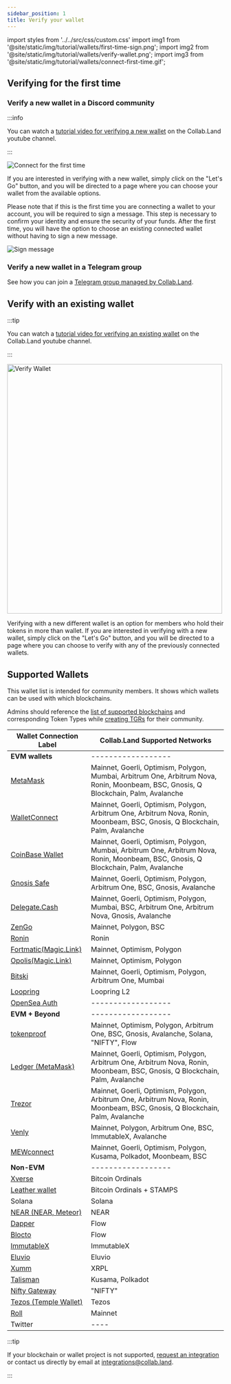 ```yaml
---
sidebar_position: 1
title: Verify your wallet
---
```

import styles from '../../src/css/custom.css'
import img1 from '@site/static/img/tutorial/wallets/first-time-sign.png';
import img2 from '@site/static/img/tutorial/wallets/verify-wallet.png';
import img3 from '@site/static/img/tutorial/wallets/connect-first-time.gif';

## Verifying for the first time

### Verify a new wallet in a Discord community

:::info

You can watch a [tutorial video for verifying a new wallet](https://www.youtube.com/watch?v=nPZ0X2SGphQ&list=PLQbEq7a9kYPnufJFY8XDr5HjvPaThjoS-&index=7&t=80s) on the Collab.Land youtube channel.

:::

<div class="text--center">
  <img  src={img3} alt="Connect for the first time" />
</div>

If you are interested in verifying with a new wallet, simply click on the "Let's Go" button, and you will be directed to a page where you can choose your wallet from the available options.

Please note that if this is the first time you are connecting a wallet to your account, you will be required to sign a message. This step is necessary to confirm your identity and ensure the security of your funds. After the first time, you will have the option to choose an existing connected wallet without having to sign a new message.

<div class="text--center">
  <img  src={img1} alt="Sign message" />
</div>

### Verify a new wallet in a Telegram group

See how you can join a [Telegram group managed by Collab.Land](/help-docs/FAQ/join-tg-group).

## Verify with an existing wallet

:::tip

You can watch a [tutorial video for verifying an existing wallet](https://www.youtube.com/watch?v=nPZ0X2SGphQ&list=PLQbEq7a9kYPnufJFY8XDr5HjvPaThjoS-&index=7&t=42s) on the Collab.Land youtube channel.

:::

<div class="text--center">
  <img  src={img2} alt="Verify Wallet" width="500" height="579" />
</div>

Verifying with a new different wallet is an option for members who hold their tokens in more than wallet. If you are interested in verifying with a new wallet, simply click on the "Let's Go" button, and you will be directed to a page where you can choose to verify with any of the previously connected wallets.

## Supported Wallets

This wallet list is intended for community members. It shows which wallets can be used with which blockchains.

Admins should reference the [list of supported blockchains](/help-docs/key-features/token-gate-communities#supported-blockchains--tokens) and corresponding Token Types while [creating TGRs](/help-docs/command-center/create-a-tgr/how-to-create-a-tgr) for their community.

| Wallet Connection Label | Collab.Land Supported Networks                     |
|------------------------|-----------------------------------------------------|
| **EVM wallets**        |     ------------------                              |
| [MetaMask](./connecting-using-different-wallets/metamask)               | Mainnet, Goerli, Optimism, Polygon, Mumbai, Arbitrum One, Arbitrum Nova, Ronin, Moonbeam, BSC, Gnosis, Q Blockchain, Palm, Avalanche | 
| [WalletConnect](./connecting-using-different-wallets/wallet-connect)         | Mainnet, Goerli, Optimism, Polygon, Arbitrum One, Arbitrum Nova, Ronin, Moonbeam, BSC, Gnosis, Q Blockchain, Palm, Avalanche |
| [CoinBase Wallet](https://help.coinbase.com/en/wallet/getting-started/what-types-of-crypto-does-wallet-support)        | Mainnet, Goerli, Optimism, Polygon, Mumbai, Arbitrum One, Arbitrum Nova, Ronin, Moonbeam, BSC, Gnosis, Q Blockchain, Palm, Avalanche |
| [Gnosis Safe](./connecting-using-different-wallets/gnosis-safe)            | Mainnet, Goerli, Optimism, Polygon, Arbitrum One, BSC, Gnosis, Avalanche                            |
| [Delegate.Cash](https://github.com/delegatecash/delegate-registry#finalized-deployment)                      | Mainnet, Goerli, Optimism, Polygon, Mumbai, BSC, Arbitrum One, Arbitrum Nova, Gnosis, Avalanche |
| [ZenGo](https://help.zengo.com/en/articles/2603677-which-assets-does-zengo-support)                  | Mainnet, Polygon, BSC |
| [Ronin](./connecting-using-different-wallets/ronin)                  | Ronin                                                                                                                        |
| [Fortmatic(Magic.Link)](https://magic.link/docs/get-started#support-list)               | Mainnet, Optimism, Polygon                                                                                                                      |
| [Opolis(Magic.Link)](https://magic.link/docs/get-started#support-list)     | Mainnet, Optimism, Polygon |
| [Bitski](https://docs.bitski.com/wallet-as-a-service/web-3/web3-get-started)                 | Mainnet, Goerli, Optimism, Polygon, Arbitrum One, Mumbai |
| [Loopring](./connecting-using-different-wallets/loopring)               | Loopring L2                                                                                                                  |
| [OpenSea Auth](./connecting-using-different-wallets/opensea) | ------------------ |
| **EVM + Beyond**           |    ------------------                                                                                                    |
| [tokenproof](./connecting-using-different-wallets/tokenproof)             | Mainnet, Optimism, Polygon, Arbitrum One, BSC, Gnosis,  Avalanche, Solana, "NIFTY", Flow |
| [Ledger (MetaMask)](./connecting-using-different-wallets/ledger)       | Mainnet, Goerli, Optimism, Polygon, Arbitrum One, Arbitrum Nova, Ronin, Moonbeam, BSC, Gnosis, Q Blockchain, Palm, Avalanche |
| [Trezor](https://trezor.io/support/a/is-my-coin-supported)                 | Mainnet, Goerli, Optimism, Polygon, Arbitrum One, Arbitrum Nova, Ronin, Moonbeam, BSC, Gnosis, Q Blockchain, Palm, Avalanche |
| [Venly](https://docs.venly.io/widget/environments#blockchain-networks)                  | Mainnet, Polygon, Arbitrum One, BSC, ImmutableX, Avalanche  |
| [MEWconnect](https://help.myetherwallet.com/en/articles/6821718-which-cryptocurrencies-tokens-and-networks-does-mew-support)             | Mainnet, Goerli, Optimism, Polygon, Kusama, Polkadot, Moonbeam, BSC |
| **Non-EVM**                |         ------------------                                                                                               |
| [Xverse](https://www.xverse.app/)                 | Bitcoin Ordinals                                                                                                                      |
| [Leather wallet](https://leather.io/)                 | Bitcoin Ordinals + STAMPS                                                                                                                       |
| Solana                 | Solana                                                                                                                       |
| [NEAR (NEAR, Meteor)](https://meteorwallet.app/)    | NEAR |
| [Dapper](https://www.meetdapper.com/)                 | Flow                                                                                                                         |
| [Blocto](https://docs.blocto.app/blocto-sdk/javascript-sdk/flow/flow-networks)                 | Flow                                                                                                                         |
| [ImmutableX](./connecting-using-different-wallets/immutable-x)             | ImmutableX                                                                                                                   |
| [Eluvio](https://eluvio.co/content-fabric)                 | Eluvio                                                                                                                       |
| [Xumm](https://xumm.app/#features)                   | XRPL                                                                                                                         |
| [Talisman](https://www.talisman.xyz/wallet)               | Kusama, Polkadot                                                                                                             |
| [Nifty Gateway](https://help.niftygateway.com/hc/en-us/articles/4961117358867-Wallet-Hub)          | "NIFTY"                                                                                                                      |
| [Tezos (Temple Wallet)](https://templewallet.com/)   | Tezos                                                                                                                        |
| [Roll](https://support.tryroll.com/hc/en-us/articles/360034949092-Are-Social-Tokens-Built-on-Blockchain-)                   |  Mainnet                                                                                                                      |
| Twitter                |       ----                                                                                                                       |
<!-- I don't see this connection on the wallet connection page 
| [Opera Browser](https://www.opera.com/crypto/faq)          | Mainnet                                                                         | -->

:::tip

If your blockchain or wallet project is not supported, [request an integration](https://bit.ly/3HzRmnA) or contact us directly by email at [integrations@collab.land](mailto:integrations@collab.land).

:::
